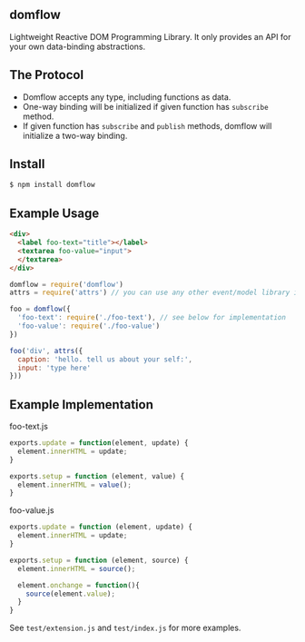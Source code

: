 ## domflow

Lightweight Reactive DOM Programming Library. It only provides an API for your own
data-binding abstractions.

## The Protocol

* Domflow accepts any type, including functions as data.
* One-way binding will be initialized if given function has `subscribe` method.
* If given function has `subscribe` and `publish` methods, domflow will initialize a two-way binding.

## Install

```bash
$ npm install domflow
```

## Example Usage

```html
<div>
  <label foo-text="title"></label>
  <textarea foo-value="input">
  </textarea>
</div>
```

```js
domflow = require('domflow')
attrs = require('attrs') // you can use any other event/model library instead of attrs

foo = domflow({
  'foo-text': require('./foo-text'), // see below for implementation
  'foo-value': require('./foo-value')
})

foo('div', attrs({
  caption: 'hello. tell us about your self:',
  input: 'type here'
}))
```

## Example Implementation

foo-text.js
```js
exports.update = function(element, update) {
  element.innerHTML = update;
}

exports.setup = function (element, value) {
  element.innerHTML = value();
}
```

foo-value.js

```js
exports.update = function (element, update) {
  element.innerHTML = update;
}

exports.setup = function (element, source) {
  element.innerHTML = source();

  element.onchange = function(){
    source(element.value);
  }
}
```

See `test/extension.js` and `test/index.js` for more examples.
